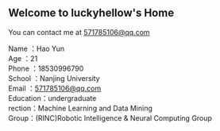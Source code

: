 ## Welcome to luckyhellow's Home

You can contact me at [571785106@qq.com](571785106@qq.com)

Name  ：Hao Yun\
Age     ：21\
Phone ：18530996790\
School   ：Nanjing University\
Email  ：571785106@qq.com\
Education：undergraduate\
rection：Machine Learning and Data Mining\
Group：(RINC)Robotic Intelligence & Neural Computing Group
